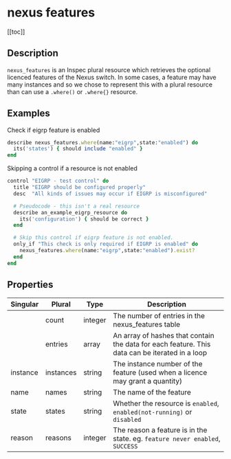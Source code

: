 # nexus features

[[toc]]

## Description

`nexus_features` is an Inspec plural resource which retrieves the optional licenced features
of the Nexus switch. In some cases, a feature may have many instances and so we chose to
represent this with a plural resource than can use a `.where()` or `.where{}` resource.

## Examples

Check if eigrp feature is enabled

```ruby
describe nexus_features.where(name:"eigrp",state:"enabled") do
  its('states') { should include "enabled" }
end
```

Skipping a control if a resource is not enabled

```ruby
control "EIGRP - test control" do
  title "EIGRP should be configured properly"
  desc  "All kinds of issues may occur if EIGRP is misconfigured"

  # Pseudocode - this isn't a real resource
  describe an_example_eigrp_resource do
    its('configuration') { should be correct }
  end

  # Skip this control if eigrp feature is not enabled.
  only_if "This check is only required if EIGRP is enabled" do
    nexus_features.where(name:"eigrp",state:"enabled").exist?
  end
end
```

## Properties

| Singular      | Plural         | Type    | Description                                                                                                |
|---------------|----------------|---------|------------------------------------------------------------------------------------------------------------|
|               | count          | integer | The number of entries in the nexus_features table                                                          |
|               | entries        | array   | An array of hashes that contain the data for each feature. This data can be iterated in a loop             |
| instance      | instances      | string  | The instance number of the feature (used when a licence may grant a quantity)                              |
| name          | names          | string  | The name of the feature                                                                                    |
| state         | states         | string  | Whether the resource is `enabled`, `enabled(not-running)` or `disabled`                                    |
| reason        | reasons        | integer | The reason a feature is in the state. eg. `feature never enabled`, `SUCCESS`                               |
